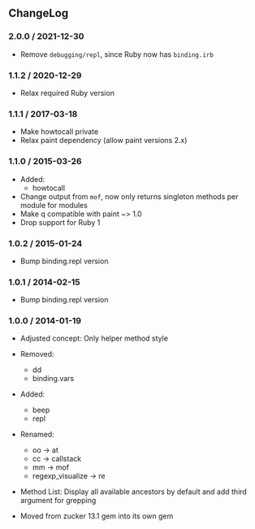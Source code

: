 ## ChangeLog

### 2.0.0 / 2021-12-30

* Remove `debugging/repl`, since Ruby now has `binding.irb`

### 1.1.2 / 2020-12-29

* Relax required Ruby version

### 1.1.1 / 2017-03-18

* Make howtocall private
* Relax paint dependency (allow paint versions 2.x)

### 1.1.0 / 2015-03-26

* Added:
  * howtocall
* Change output from `mof`, now only returns singleton methods per module for modules
* Make q compatible with paint ~> 1.0
* Drop support for Ruby 1


### 1.0.2 / 2015-01-24

* Bump binding.repl version


### 1.0.1 / 2014-02-15

* Bump binding.repl version


### 1.0.0 / 2014-01-19

* Adjusted concept: Only helper method style
* Removed:
  * dd
  * binding.vars

* Added:
  * beep
  * repl

* Renamed:
  * oo -> at
  * cc -> callstack
  * mm -> mof
  * regexp_visualize -> re

* Method List: Display all available ancestors by default and add third argument for grepping
* Moved from zucker 13.1 gem into its own gem

